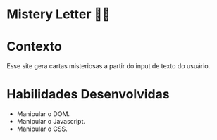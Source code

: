 # Mistery Letter 📩👀

# Contexto
Esse site gera cartas misteriosas a partir do input de texto do usuário.

# Habilidades Desenvolvidas

- Manipular o DOM.
- Manipular o Javascript.
- Manipular o CSS.

<!--
 ## Técnologias usadas
--> 
